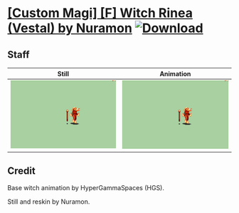 # [\[Custom Magi\] \[F\] Witch Rinea \(Vestal\) by Nuramon](./) [![Download](https://img.shields.io/badge/Download--red?style=social&logo=github)](https://minhaskamal.github.io/DownGit/#/home?url=https://github.com/Klokinator/FE-Repo/tree/main/Battle%20Animations%2FMagi%20-%20Special%2F%5BCustom%20Magi%5D%20%5BF%5D%20Witch%20Rinea%20(Vestal)%20by%20Nuramon%2F7.%20Staff%20(%2BIntro))

## Staff

| Still | Animation |
| :---: | :-------: |
| ![Staff still](./Staff_000.png) | ![Staff](./Staff.gif) |

## Credit

Base witch animation by HyperGammaSpaces (HGS).

Still and reskin by Nuramon.
